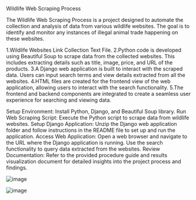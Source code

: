 Wildlife Web Scraping Process

The Wildlife Web Scraping Process is a project designed to automate the collection and analysis of data from various wildlife websites.
The goal is to identify and monitor any instances of illegal animal trade happening on these websites. 

1.Wildlife Websites Link Collection Text File.
2.Python code is developed using Beautiful Soup to scrape data from the collected websites. 
This includes extracting details such as title, image, price, and URL of the products.
3.A Django web application is built to interact with the scraped data.
Users can input search terms and view details extracted from all the websites.
4.HTML files are created for the frontend view of the web application, allowing users to interact with the search functionality.
5.The frontend and backend components are integrated to create a seamless user experience for searching and viewing data.

Setup Environment: Install Python, Django, and Beautiful Soup library.
Run Web Scraping Script: Execute the Python script to scrape data from wildlife websites.
Setup Django Application: Unzip the Django web application folder and follow instructions in the README file to set up and run the application.
Access Web Application: Open a web browser and navigate to the URL where the Django application is running. Use the search functionality to query data extracted from the websites.
Review Documentation: Refer to the provided procedure guide and results visualization document for detailed insights into the project process and findings.

![image](https://github.com/HymavathiG2712/Wildlife-data-scraping/assets/122757491/7141c698-9615-4af1-bf35-cc3534c17bf0)

![image](https://github.com/HymavathiG2712/Wildlife-data-scraping/assets/122757491/f6d16229-317d-4b96-a9ed-5fb18aaba3ed)
